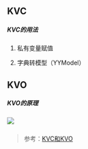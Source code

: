 ## KVC

##### KVC的用法

1. 私有变量赋值

2. 字典转模型（YYModel）

   

## KVO

##### KVO的原理

##### <img src="/Users/mahuanran/Documents/leetcode/ios笔记/图片/kvo.png">



> 参考：[KVC和KVO](https://www.jianshu.com/p/f1393d10109d)

